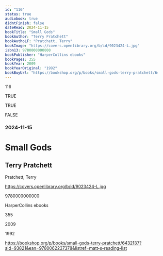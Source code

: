 ```yaml
---
id: "116"
status: true
audiobook: true
didntFinish: false
dateRead: 2024-11-15
bookTitle: "Small Gods"
bookAuthor: "Terry Pratchett"
bookAuthoLF: "Pratchett, Terry"
bookImage: "https://covers.openlibrary.org/b/id/9023424-L.jpg"
isbn13: 9780000000000
bookPublisher: "HarperCollins ebooks"
bookPages: 355
bookYear: 2009
bookYearOriginal: "1992"
bookBuyUrl: "https://bookshop.org/p/books/small-gods-terry-pratchett/6432137?aid=93821&ean=9780062237378&listref=matt-s-reading-list"
---
```

116

TRUE

TRUE

FALSE

### 2024-11-15

# Small Gods

## Terry Pratchett

Pratchett, Terry

https://covers.openlibrary.org/b/id/9023424-L.jpg

9780000000000

HarperCollins ebooks

355

2009

1992

https://bookshop.org/p/books/small-gods-terry-pratchett/6432137?aid=93821&ean=9780062237378&listref=matt-s-reading-list